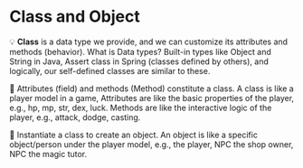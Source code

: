# Class and Object

💡 **Class** is a data type we provide, and we can customize its attributes and methods (behavior).
What is Data types? Built-in types like Object and String in Java, Assert class in Spring (classes defined by others), and logically, our self-defined classes are similar to these.

📌 Attributes (field) and methods (Method) constitute a class.
A class is like a player model in a game,
Attributes are like the basic properties of the player, e.g., hp, mp, str, dex, luck.
Methods are like the interactive logic of the player, e.g., attack, dodge, casting.

👾 Instantiate a class to create an object.
An object is like a specific object/person under the player model, e.g., the player, NPC the shop owner, NPC the magic tutor.